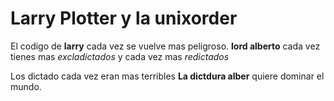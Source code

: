 # Larry Plotter y la unixorder



El codigo de **larry** cada vez se vuelve mas peligroso.
**lord alberto** cada vez tienes mas *excladictados* y cada vez mas *redictados*


Los dictado cada vez eran mas terribles **La dictdura alber** quiere dominar el mundo.

